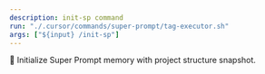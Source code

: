 ```yaml
---
description: init-sp command
run: "./.cursor/commands/super-prompt/tag-executor.sh"
args: ["${input} /init-sp"]
---
```


🧭 Initialize Super Prompt memory with project structure snapshot.


